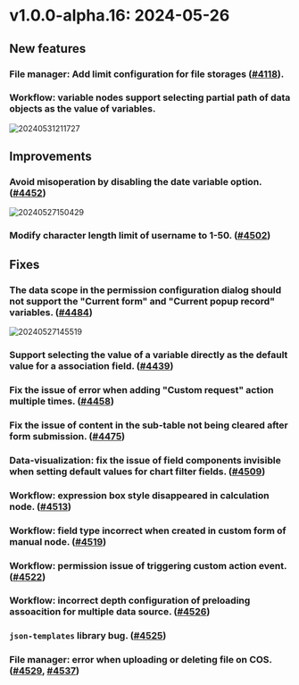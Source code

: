 # v1.0.0-alpha.16: 2024-05-26

## New features

### File manager: Add limit configuration for file storages (<a href="https://github.com/nocobase/nocobase/pull/4118" target="_blank">#4118</a>).

### Workflow: variable nodes support selecting partial path of data objects as the value of variables.

![20240531211727](https://static-docs.nocobase.com/20240531211727.png)

## Improvements

### Avoid misoperation by disabling the date variable option. ([#4452](https://github.com/nocobase/nocobase/pull/4452))

![20240527150429](https://nocobase-docs.oss-cn-beijing.aliyuncs.com/20240527150429.png)

### Modify character length limit of username to 1-50. (<a href="https://github.com/nocobase/nocobase/pull/4502" target="_blank">#4502</a>)

## Fixes

### The data scope in the permission configuration dialog should not support the "Current form" and "Current popup record" variables. ([#4484](https://github.com/nocobase/nocobase/pull/4484))

![20240527145519](https://nocobase-docs.oss-cn-beijing.aliyuncs.com/20240527145519.png)

### Support selecting the value of a variable directly as the default value for a association field. ([#4439](https://github.com/nocobase/nocobase/pull/4439))

### Fix the issue of error when adding "Custom request" action multiple times. ([#4458](https://github.com/nocobase/nocobase/pull/4458))

### Fix the issue of content in the sub-table not being cleared after form submission. ([#4475](https://github.com/nocobase/nocobase/pull/4475))

### Data-visualization: fix the issue of field components invisible when setting default values for chart filter fields. (<a href="https://github.com/nocobase/nocobase/pull/4509" target="_blank">#4509</a>)

### Workflow: expression box style disappeared in calculation node. (<a href="https://github.com/nocobase/nocobase/pull/4513" target="_blank">#4513</a>)

### Workflow: field type incorrect when created in custom form of manual node. (<a href="https://github.com/nocobase/nocobase/pull/4519" target="_blank">#4519</a>)

### Workflow: permission issue of triggering custom action event. (<a href="https://github.com/nocobase/nocobase/pull/4522" target="_blank">#4522</a>)

### Workflow: incorrect depth configuration of preloading assoacition for multiple data source. (<a href="https://github.com/nocobase/nocobase/pull/4526" target="_blank">#4526</a>)

### `json-templates` library bug. (<a href="https://github.com/nocobase/nocobase/pull/4525" target="_blank">#4525</a>)

### File manager: error when uploading or deleting file on COS. (<a href="https://github.com/nocobase/nocobase/pull/4529" target="_blank">#4529</a>, <a href="https://github.com/nocobase/nocobase/pull/4537" target="_blank">#4537</a>)

